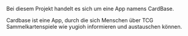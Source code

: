Bei diesem Projekt handelt es sich um eine App namens CardBase.

Cardbase ist eine App, durch die 
sich Menschen über TCG Sammelkartenspiele wie yugioh informieren und austauschen können. 
